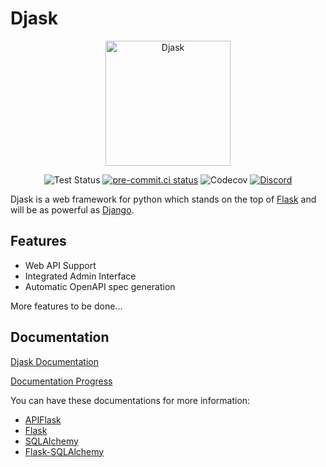 # Djask

<div align="center">

<img src="https://raw.githubusercontent.com/z-t-y/Djask/main/icon/djask.svg" width="200" alt="Djask">

![Test Status](https://github.com/z-t-y/Djask/workflows/Test/badge.svg)
[![pre-commit.ci status](https://results.pre-commit.ci/badge/github/z-t-y/Djask/main.svg)](https://results.pre-commit.ci/latest/github/z-t-y/Djask/main)
![Codecov](https://img.shields.io/codecov/c/gh/z-t-y/Djask)
[![Discord](https://img.shields.io/discord/932075032409149570?color=purple&label=discord&logo=discord&logoColor=white)](https://discord.gg/GtFcKUjmk3)

</div>

Djask is a web framework for python which stands on the top of [Flask](https://flask.palletsproject.com) and will be as powerful as [Django](https://djangoproject.com).

## Features

- Web API Support
- Integrated Admin Interface
- Automatic OpenAPI spec generation

More features to be done...

## Documentation

[Djask Documentation](https://djask.readthedocs.io)

[Documentation Progress](https://github.com/z-t-y/Djask/issues/1)

You can have these documentations for more information:

- [APIFlask](https://apiflask.com)
- [Flask](https://flask.palletsprojects.com)
- [SQLAlchemy](https://www.sqlalchemy.org)
- [Flask-SQLAlchemy](https://flask-sqlalchemy.palletsprojects.com)

